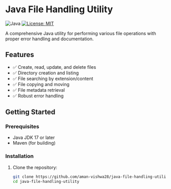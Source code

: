 # Java File Handling Utility

![Java](https://img.shields.io/badge/Java-17%2B-blue)
[![License: MIT](https://img.shields.io/badge/License-MIT-yellow.svg)](https://opensource.org/licenses/MIT)

A comprehensive Java utility for performing various file operations with proper error handling and documentation.

## Features

- ✅ Create, read, update, and delete files
- ✅ Directory creation and listing
- ✅ File searching by extension/content
- ✅ File copying and moving
- ✅ File metadata retrieval
- ✅ Robust error handling

## Getting Started

### Prerequisites

- Java JDK 17 or later
- Maven (for building)

### Installation

1. Clone the repository:
   ```bash
   git clone https://github.com/aman-vishwa28/java-file-handling-utility.git
   cd java-file-handling-utility
